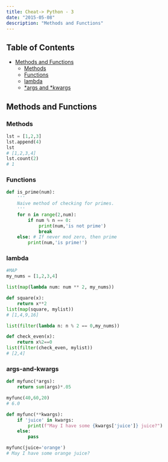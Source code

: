 ```yaml
---
title: Cheat-> Python - 3
date: "2015-05-08"
description: "Methods and Functions"
---
```


## Table of Contents

- [Methods and Functions](#methods-and-functions)
  - [Methods](#methods)
  - [Functions](#functions)
  - [lambda](#lambda)
  - [*args and *kwargs](#args-and-kwargs)

## Methods and Functions

### Methods

```python
lst = [1,2,3]
lst.append(4)
lst
# [1,2,3,4]
lst.count(2)
# 1


```

### Functions

```python
def is_prime(num):
    '''
    Naive method of checking for primes.
    '''
    for n in range(2,num):
        if num % n == 0:
            print(num,'is not prime')
            break
    else: # If never mod zero, then prime
        print(num,'is prime!')
```

### lambda

```python
#MAP
my_nums = [1,2,3,4]

list(map(lambda num: num ** 2, my_nums))

def square(x):
    return x**2
list(map(square, mylist))
# [1,4,9,16]

list(filter(lambda n: n % 2 == 0,my_nums))

def check_even(x):
    return x%2==0
list(filter(check_even, mylist))
# [2,4]

```

### args-and-kwargs

```python
def myfunc(*args):
    return sum(args)*.05

myfunc(40,60,20)
# 6.0

def myfunc(**kwargs):
    if 'juice' in kwargs:
        print(f"May I have some {kwargs['juice']} juice?")
    else:
        pass

myfunc(juice='orange')
# May I have some orange juice?
```
